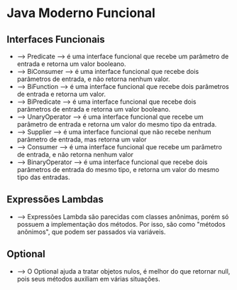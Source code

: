 # Java Moderno Funcional

## Interfaces Funcionais

- --> Predicate --> é uma interface funcional que recebe um parâmetro de entrada e retorna um valor booleano.
- --> BiConsumer --> é uma interface funcional que recebe dois parâmetros de entrada, e não retorna nenhum valor.
- --> BiFunction --> é uma interface funcional que recebe dois parâmetros de entrada e retorna um valor.
- --> BiPredicate --> é uma interface funcional que recebe dois parâmetros de entrada e retorna um valor booleano.
- --> UnaryOperator --> é uma interface funcional que recebe um parâmetro de entrada e retorna um valor do mesmo tipo da entrada.
- --> Supplier --> é uma interface funcional que não recebe nenhum parâmetro de entrada, mas retorna um valor
- --> Consumer --> é uma interface funcional que recebe um parâmetro de entrada, e não retorna nenhum valor
- --> BinaryOperator --> é uma interface funcional que recebe dois parâmetros de entrada do mesmo tipo, e retorna um valor do mesmo tipo das entradas.

## Expressões Lambdas

- --> Expressões Lambda são parecidas com classes anônimas, porém só possuem a implementação dos
métodos. Por isso, são como "métodos anônimos", que podem ser passados via variáveis.

## Optional

- --> O Optional ajuda a tratar objetos nulos, é melhor do que retornar null, pois seus métodos auxiliam em várias situações.

